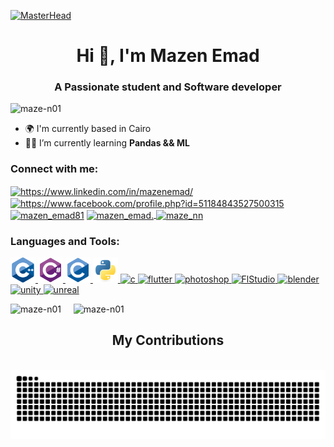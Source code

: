 [![MasterHead](https://storage.googleapis.com/replit/images/1686628398900_9650e8f289c3333cdff29f8d00a77e06.gif)](https://rishavchanda.io)
<h1 align="center">Hi 👋, I'm Mazen Emad</h1>
<h3 align="center">A Passionate student and Software developer</h3>

<p align="left"> <img src="https://komarev.com/ghpvc/?username=maze-n01&label=Profile%20views&color=1F75FE&style=badge" alt="maze-n01" /> </p>

- 🌍 I'm currently based in Cairo
- 👨‍💻 I’m currently learning **Pandas && ML**

<h3 align="left">Connect with me:</h3>
<p align="left">


<a href="https://www.linkedin.com/in/mazenemad/" target="blank"><img align="center" src="https://raw.githubusercontent.com/rahuldkjain/github-profile-readme-generator/master/src/images/icons/Social/linked-in-alt.svg" alt="https://www.linkedin.com/in/mazenemad/" height="30" width="40" /></a>
<a href="https://www.facebook.com/profile.php?id=51164848527500315" target="blank"><img align="center" src="https://raw.githubusercontent.com/rahuldkjain/github-profile-readme-generator/master/src/images/icons/Social/facebook.svg" alt="https://www.facebook.com/profile.php?id=51184843527500315" height="30" width="40" /></a>
<a href="https://www.kaggle.com/mazenemad81" target="blank"><img align="center" src="https://raw.githubusercontent.com/rahuldkjain/github-profile-readme-generator/master/src/images/icons/Social/kaggle.svg" alt="mazen_emad81" height="30" width="40" /></a>
<a href="https://codeforces.com/profile/mazen_emad." target="blank"><img align="center" src="https://raw.githubusercontent.com/rahuldkjain/github-profile-readme-generator/master/src/images/icons/Social/codeforces.svg" alt="mazen_emad." height="30" width="40" />
<a href="https://www.hackerrank.com/maze_nn" target="blank"><img align="center" src="https://raw.githubusercontent.com/rahuldkjain/github-profile-readme-generator/master/src/images/icons/Social/hackerrank.svg" alt="maze_nn" height="30" width="40" /></a>
</a>
</p>

<h3 align="left">Languages and Tools:</h3>
<p align="left"> 
  <a href="https://www.w3schools.com/cpp/" target="_blank" rel="noreferrer"> <img src="https://raw.githubusercontent.com/devicons/devicon/master/icons/cplusplus/cplusplus-original.svg" alt="cplusplus" width="40" height="40"/> </a> 
  <a href="https://www.w3schools.com/cs/" target="_blank" rel="noreferrer"> <img src="https://raw.githubusercontent.com/devicons/devicon/master/icons/csharp/csharp-original.svg" alt="csharp" width="40" height="40"/> </a> 
  <a href="https://www.cprogramming.com/" target="_blank" rel="noreferrer"> <img src="https://raw.githubusercontent.com/devicons/devicon/master/icons/c/c-original.svg" alt="c" width="40" height="40"/> </a>  
  <a href="https://www.python.org" target="_blank" rel="noreferrer"> <img src="https://raw.githubusercontent.com/devicons/devicon/master/icons/python/python-original.svg" alt="python" width="40" height="40"/> </a> 
  <a href="https://www.mysql.com/" target="_blank" rel="noreferrer"> <img src="https://images.ctfassets.net/o7xu9whrs0u9/3wmYS3g0nAFXJggA2aQskT/879edc25907953b6d1f30deb7e7f58f7/logo-mysql-mysql-logo-png-images-are-download-crazypng-21.png" alt="c" width="40" height="40"/> </a>
  <a href="https://flutter.dev" target="_blank" rel="noreferrer"> <img src="https://www.vectorlogo.zone/logos/flutterio/flutterio-icon.svg" alt="flutter" width="40" height="40"/> </a> 
  <a href="https://www.photoshop.com/en" target="_blank" rel="noreferrer"> <img src="https://avatars.githubusercontent.com/u/4542585?s=280&v=4" alt="photoshop" width="40" height="40"/> </a>
  <a href="https://www.image-line.com/" target="_blank" rel="noreferrer"> <img src="https://github.com/MAZE-N01/MAZE-N01/assets/129573109/3d34d03a-6d42-492f-b3c5-68d9942947ed" alt="FlStudio" width="40" height="40"/> </a>
  <a href="https://www.blender.org/" target="_blank" rel="noreferrer"> <img src="https://icons.veryicon.com/png/System/Captiva/blender.png" alt="blender" width="40" height="40"/> </a> 
  <a href="https://unity.com/" target="_blank" rel="noreferrer"> <img src="https://github.com/MAZE-N01/MAZE-N01/assets/129573109/25049a11-9975-4366-b8d5-2a55ebffa57e" alt="unity" alt="unity" width="40" height="40"/> </a> 
  <a href="https://unrealengine.com/" target="_blank" rel="noreferrer"> <img src="https://www.pngfind.com/pngs/b/433-4337000_unreal-engine-png.png" alt="unreal" width="40" height="40"/> </a>
<br>




<div class='container'>
<img style="height: auto; width: 55%;" class="img" src="https://github-readme-stats.vercel.app/api?username=maze-n01&show_icons=true&locale=en&theme=blue-green" alt="maze-n01" />
&nbsp;
&nbsp;
<img style="height: auto; width: 40%;" class="img" src="https://github-readme-stats.vercel.app/api/top-langs?username=maze-n01&show_icons=true&locale=en&layout=compact&theme=blue-green" alt="maze-n01" /></div>
</div>

<div align="center">
  <h2>My Contributions</h2>
  <br>
<picture>
  <source media="(prefers-color-scheme: dark)" srcset="https://raw.githubusercontent.com/MAZE-N01/MAZE-N01/output/github-contribution-grid-snake-dark.svg">
  <source media="(prefers-color-scheme: light)" srcset="https://raw.githubusercontent.com/MAZE-N01/MAZE-N01/output/github-contribution-grid-snake.svg">
  <img alt="github contribution grid snake animation" src="https://raw.githubusercontent.com/MAZE-N01/MAZE-N01/output/github-contribution-grid-snake.svg">
</picture>  
  <br/><br/><br/>
</div>

